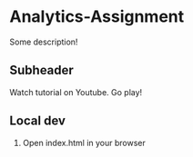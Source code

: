 # Analytics-Assignment

Some description!

## Subheader

Watch tutorial on Youtube.
Go play!

## Local dev

1. Open index.html in your browser